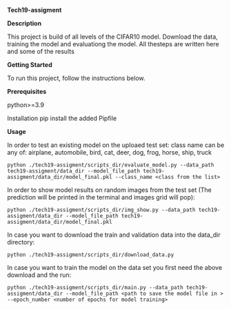 **Tech19-assigment**

**Description**

This project is build of all levels of the CIFAR10 model. 
Download the data, training the model and evaluationg the model.
All thesteps are written here and some of the results

**Getting Started**

To run this project, follow the instructions below.


**Prerequisites**

 python>=3.9

Installation
pip install the added Pipfile

**Usage**

In order to test an existing model on the uploaed test set:
class name can be any of: airplane, automobile, bird, cat, deer, dog, frog, horse, ship, truck
```
python ./tech19-assigment/scripts_dir/evaluate_model.py --data_path tech19-assigment/data_dir --model_file_path tech19-assigment/data_dir/model_final.pkl --class_name <class from the list>
```

In order to show model results on random images from the test set (The prediction will be printed in the terminal and images grid will pop):
```
python ./tech19-assigment/scripts_dir/img_show.py --data_path tech19-assigment/data_dir --model_file_path tech19-assigment/data_dir/model_final.pkl
```

In case you want to download the train and validation data into the data_dir directory:
```
python ./tech19-assigment/scripts_dir/download_data.py
```

In case you want to train the model on the data set you first need the above download and the run:
```
python ./tech19-assigment/scripts_dir/main.py --data_path tech19-assigment/data_dir --model_file_path <path to save the model file in > --epoch_number <number of epochs for model training>
```
